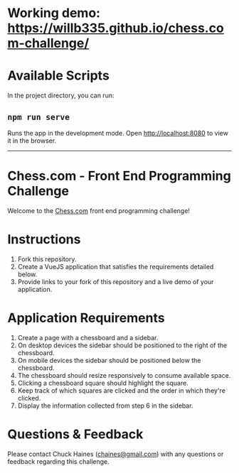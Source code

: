 # Working demo: https://willb335.github.io/chess.com-challenge/

# Available Scripts

In the project directory, you can run:

## `npm run serve`

Runs the app in the development mode.
Open [http://localhost:8080](http://localhost:8080) to view it in the browser.

---

# Chess.com - Front End Programming Challenge

Welcome to the [Chess.com](https://chess.com) front end programming challenge!

# Instructions

1.  Fork this repository.
2.  Create a VueJS application that satisfies the requirements detailed below.
3.  Provide links to your fork of this repository and a live demo of your application.

# Application Requirements

1.  Create a page with a chessboard and a sidebar.
2.  On desktop devices the sidebar should be positioned to the right of the chessboard.
3.  On mobile devices the sidebar should be positioned below the chessboard.
4.  The chessboard should resize responsively to consume available space.
5.  Clicking a chessboard square should highlight the square.
6.  Keep track of which squares are clicked and the order in which they're clicked.
7.  Display the information collected from step 6 in the sidebar.

# Questions & Feedback

Please contact Chuck Haines (chaines@gmail.com) with any questions or feedback regarding this challenge.
